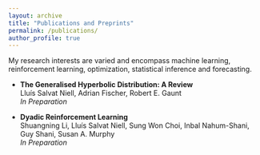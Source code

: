 ```yaml
---
layout: archive
title: "Publications and Preprints"
permalink: /publications/
author_profile: true
---
```


My research interests are varied and encompass machine learning, reinforcement learning, optimization, statistical inference and forecasting.

- **The Generalised Hyperbolic Distribution: A Review** <br>
Lluís Salvat Niell, Adrian Fischer, Robert E. Gaunt <br>
*In Preparation*

- **Dyadic Reinforcement Learning** <br>
Shuangning Li, Lluís Salvat Niell, Sung Won Choi, Inbal Nahum-Shani, Guy Shani, Susan A. Murphy <br>
*In Preparation*

